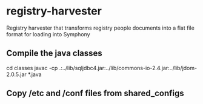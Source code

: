 # registry-harvester
Registry harvester that transforms registry people documents into a flat file format for loading into Symphony

## Compile the java classes
cd classes
javac -cp .:../lib/sqljdbc4.jar:../lib/commons-io-2.4.jar:../lib/jdom-2.0.5.jar *.java

## Copy /etc and /conf files from shared_configs
